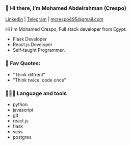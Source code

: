 ### 👋 Hi there, I’m Mohamed Abdelrahman (Crespo) 
[Linkedin](https://www.linkedin.com/in/mohamed-crespo-530790216/) | [Telegram](https://t.me/Mohamed_Crespo) | mcrespo495@gmail.com

Hi I'm Mohamed Crespo, Full stack developer  from Egypt.
- Flask Developer
- React.js Developer
- Self-taught Programmer.




### 💎 Fav Quotes:
- "Think diffrent"
- "Think twice, code once"


### 👨🏻‍💻  Language and tools
- python
- javascript
- git
- react.js
- flask
- scss
- postgres
<!---
MoCrespo/MoCrespo is a ✨ special ✨ repository because its `README.md` (this file) appears on your GitHub profile.
You can click the Preview link to take a look at your changes.
--->
